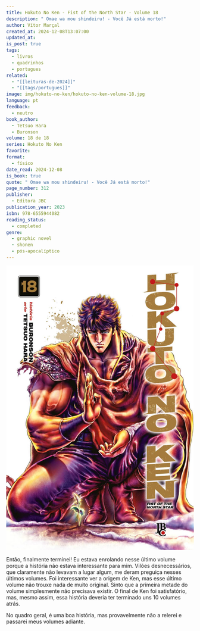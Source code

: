```yaml
---
title: Hokuto No Ken - Fist of the North Star - Volume 18
description: " Omae wa mou shindeiru! - Você Já está morto!"
author: Vítor Marçal
created_at: 2024-12-08T13:07:00
updated_at: 
is_post: true
tags:
  - livros
  - quadrinhos
  - portugues
related:
  - "[[leituras-de-2024]]"
  - "[[tags/portugues]]"
image: img/hokuto-no-ken/hokuto-no-ken-volume-18.jpg
language: pt
feedback:
  - neutro
book_author:
  - Tetsuo Hara
  - Buronson
volume: 18 de 18
series: Hokuto No Ken
favorite: 
format:
  - físico
date_read: 2024-12-08
is_book: true
quote: " Omae wa mou shindeiru! - Você Já está morto!"
page_number: 312
publisher:
  - Editora JBC
publication_year: 2023
isbn: 978-6555944082
reading_status:
  - completed
genre:
  - graphic novel
  - shonen
  - pós-apocalíptico
---
```



![hokuto-no-ken-volume-18](img/hokuto-no-ken/hokuto-no-ken-volume-18.jpg)

Então, finalmente terminei! Eu estava enrolando nesse último volume porque a história não estava interessante para mim. Vilões desnecessários, que claramente não levavam a lugar algum, me deram preguiça nesses últimos volumes. Foi interessante ver a origem de Ken, mas esse último volume não trouxe nada de muito original. Sinto que a primeira metade do volume simplesmente não precisava existir. O final de Ken foi satisfatório, mas, mesmo assim, essa história deveria ter terminado uns 10 volumes atrás.

No quadro geral, é uma boa história, mas provavelmente não a relerei e passarei meus volumes adiante.